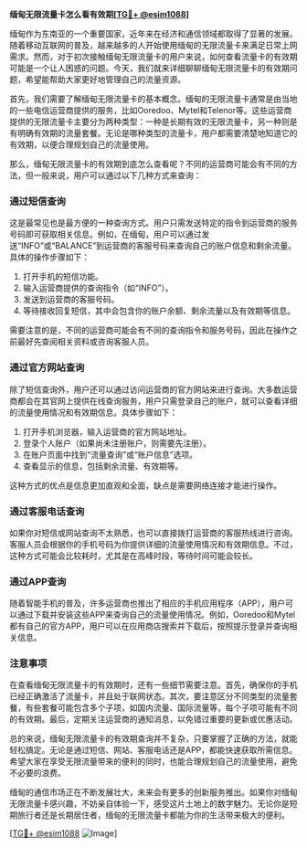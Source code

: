 **缅甸无限流量卡怎么看有效期[[TG💪+ @esim1088](https://t.me/s/esim1088)]**

缅甸作为东南亚的一个重要国家，近年来在经济和通信领域都取得了显著的发展。随着移动互联网的普及，越来越多的人开始使用缅甸的无限流量卡来满足日常上网需求。然而，对于初次接触缅甸无限流量卡的用户来说，如何查看流量卡的有效期可能是一个让人困惑的问题。今天，我们就来详细聊聊缅甸无限流量卡的有效期问题，希望能帮助大家更好地管理自己的流量资源。

首先，我们需要了解缅甸无限流量卡的基本概念。缅甸的无限流量卡通常是由当地的一些电信运营商提供的服务，比如Ooredoo、Mytel和Telenor等。这些运营商提供的无限流量卡主要分为两种类型：一种是长期有效的无限流量卡，另一种则是有明确有效期的流量套餐。无论是哪种类型的流量卡，用户都需要清楚地知道它的有效期，以便合理规划自己的流量使用。

那么，缅甸无限流量卡的有效期到底怎么查看呢？不同的运营商可能会有不同的方法，但一般来说，用户可以通过以下几种方式来查询：

### **通过短信查询**
这是最常见也是最方便的一种查询方式。用户只需发送特定的指令到运营商的服务号码即可获取相关信息。例如，在缅甸，用户可以通过发送“INFO”或“BALANCE”到运营商的客服号码来查询自己的账户信息和剩余流量。具体的操作步骤如下：
1. 打开手机的短信功能。
2. 输入运营商提供的查询指令（如“INFO”）。
3. 发送到运营商的客服号码。
4. 等待接收回复短信，其中会包含你的账户余额、剩余流量以及有效期等信息。

需要注意的是，不同的运营商可能会有不同的查询指令和服务号码，因此在操作之前最好先查阅相关资料或咨询客服人员。

### **通过官方网站查询**
除了短信查询外，用户还可以通过访问运营商的官方网站来进行查询。大多数运营商都会在其官网上提供在线查询服务，用户只需登录自己的账户，就可以查看详细的流量使用情况和有效期信息。具体步骤如下：
1. 打开手机浏览器，输入运营商的官方网站地址。
2. 登录个人账户（如果尚未注册账户，则需要先注册）。
3. 在账户页面中找到“流量查询”或“账户信息”选项。
4. 查看显示的信息，包括剩余流量、有效期等。

这种方式的优点是信息更加直观和全面，缺点是需要网络连接才能进行操作。

### **通过客服电话查询**
如果你对短信或网站查询不太熟悉，也可以直接拨打运营商的客服热线进行咨询。客服人员会根据你的手机号码为你提供详细的流量使用情况和有效期信息。不过，这种方式可能会比较耗时，尤其是在高峰时段，等待时间可能会较长。

### **通过APP查询**
随着智能手机的普及，许多运营商也推出了相应的手机应用程序（APP），用户可以通过下载并安装这些APP来查询自己的流量使用情况。例如，Ooredoo和Mytel都有自己的官方APP，用户可以在应用商店搜索并下载后，按照提示登录并查询相关信息。

### **注意事项**
在查看缅甸无限流量卡的有效期时，还有一些细节需要注意。首先，确保你的手机已经正确激活了流量卡，并且处于联网状态。其次，要注意区分不同类型的流量套餐，有些套餐可能包含多个子项，如国内流量、国际流量等，每个子项可能有不同的有效期。最后，定期关注运营商的通知消息，以免错过重要的更新或优惠活动。

总的来说，缅甸无限流量卡的有效期查询并不复杂，只要掌握了正确的方法，就能轻松搞定。无论是通过短信、网站、客服电话还是APP，都能快速获取所需信息。希望大家在享受无限流量带来的便利的同时，也能合理规划自己的流量使用，避免不必要的浪费。

缅甸的通信市场正在不断发展壮大，未来会有更多的创新服务推出。如果你对缅甸无限流量卡感兴趣，不妨亲自体验一下，感受这片土地上的数字魅力。无论你是短期旅行者还是长期居住者，缅甸的无限流量卡都能为你的生活带来极大的便利。

[[TG💪+ @esim1088](https://t.me/s/esim1088) ![Image](https://i.postimg.cc/4NQfJmqS/Snipaste-2025-05-13-00-14-12.png)]